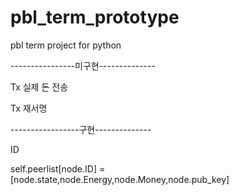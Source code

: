 # pbl_term_prototype
pbl term project for python


----------------미구현--------------

Tx 실제 돈 전송

Tx 재서명

-----------------구현--------------

ID

self.peerlist[node.ID] = [node.state,node.Energy,node.Money,node.pub_key]
